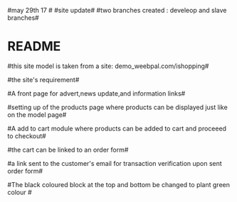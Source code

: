 #may 29th 17 #
#site update#
#two branches created : develeop and slave branches#
# README #
#this site model is taken from a site: demo_weebpal.com/ishopping#

#the site's requirement#

#A front page for advert,news update,and information links#

#setting up of the products page where products can be displayed just like on the model page#

#A add to cart module where products can be added to cart and proceeed to checkout#

#the cart can be linked to an order form#

#a link  sent to the customer's email for transaction verification upon sent order form#

#The black coloured block at the top and bottom be changed to plant green colour #

